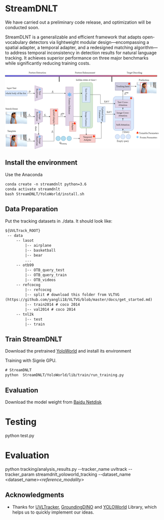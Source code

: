 # StreamDNLT
We have carried out a preliminary code release, and optimization will be conducted soon.

StreamDLNT is a generalizable and efficient framework that adapts open-vocabulary detectors via lightweight modular design—encompassing a spatial adapter, a temporal adapter, and a redesigned matching algorithm—to address temporal inconsistency in detection results for natural language tracking. It achieves superior performance on three major benchmarks while significantly reducing training costs.

![](overview/picture1.png)



## Install the environment
Use the Anaconda

```
conda create -n streamdnlt python=3.6
conda activate streamdnlt
bash StreamDNLT/YoloWorld/install.sh
```

## Data Preparation
Put the tracking datasets in ./data. It should look like:
   ```
   ${UVLTrack_ROOT}
    -- data
        -- lasot
            |-- airplane
            |-- basketball
            |-- bear
            ...
        -- otb99
            |-- OTB_query_test
            |-- OTB_query_train
            |-- OTB_videos
        -- refcocog
            |-- refcocog
            |-- split # download this folder from VLTVG (https://github.com/yangli18/VLTVG/blob/master/docs/get_started.md)
            |-- train2014 # coco 2014
            |-- val2014 # coco 2014
        -- tnl2k
            |-- test
            |-- train
   ```


## Train StreamDNLT
Download the pretrained [YoloWorld](https://github.com/AILab-CVC/YOLO-World) and install its environment

Training with Signle GPU.
```
# StreamDNLT
python  StreamDNLT/YoloWorld/lib/train/run_training.py
```

## Evaluation
Download the model weight from [Baidu Netdisk](https://pan.baidu.com/s/1dNInUdi0N9U-h1NaNy8cdQ?pwd=y4sx)

# Testing
python test.py

# Evaluation
python tracking/analysis_results.py --tracker_name uvltrack --tracker_param streamdnlt_yoloworld_tracking --dataset_name <dataset_name>_<reference_modality>_<EPOCH>


## Acknowledgments
* Thanks for [UVLTracker](https://github.com/OpenSpaceAI/UVLTrack), [GroundingDINO](https://github.com/IDEA-Research/GroundingDINO) and [YOLOWorld](https://github.com/AILab-CVC/YOLO-World) Library, which helps us to quickly implement our ideas.
